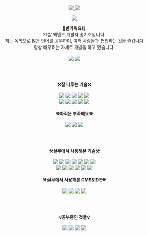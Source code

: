 <!-- 나의 스탯 및 사용 언어 순위 표시 -->
<p align="center"><a href="#">
    <img src="https://github-readme-stats.vercel.app/api?username=skh6075&show_icons=true&include_all_commits=true&line_height=33&count_private=true&theme=nord"/>
    <img src="https://github-readme-stats.vercel.app/api/top-langs?username=skh6075&langs_count=4&count_private=true&theme=nord"/>
</a><br></p>

<!-- 깃허브 활동 기록 표시 -->
<p align="center"><a href="#">
    <img src="http://github-profile-trophy.vercel.app/?username=skh6075&margin-w=28&margin-h=15&theme=nord" />
</a></p>

<p align="center">
    <Strong>👐반가워요!👐</Strong><br>
    21살 백엔드 개발자 송기호입니다.<br>
    저는 독학으로 많은 언어를 공부하며, 여러 사람들과 협업하는 것을 즐깁니다<br>
    항상 배우려는 자세로 개발을 하고 있습니다.<br><br>
  <img src="https://hits.seeyoufarm.com/api/count/incr/badge.svg?url=https%3A%2F%2Fgithub.com%2Fgjbae1212%2Fhit-counter&count_bg=%234ED78E&title_bg=%23000000&icon=codio.svg&icon_color=%23254BC1&title=hits&edge_flat=false)](https://hits.seeyoufarm.com" />
  <img src="https://img.shields.io/badge/Gmail-d14836?style=flat-square&logo=Gmail&logoColor=white&link=mailto:skh6075@gmail.com)](mailto:skh6075@gmail.com" />
</p><br><br>

<p align="center" display="inline-block">
    <Strong>⚒️잘 다루는 기술⚒️</Strong><br><br>
    <img src="https://img.shields.io/badge/-PHP-grey?style=for-the-badge&logo=PHP"> 
    <img src="https://img.shields.io/badge/-JavaScript-grey?style=for-the-badge&logo=javascript"> 
    <img src="https://img.shields.io/badge/-JQuery-grey?style=for-the-badge&logo=jquery">
    <img src="https://img.shields.io/badge/-ajax-grey?style=for-the-badge&logo=ajax">
    <img src="https://img.shields.io/badge/-MySQL-grey?style=for-the-badge&logo=mysql">
    <br>
    <img src="https://img.shields.io/badge/-MariaDB-grey?style=for-the-badge&logo=MariaDB">
    <img src="https://img.shields.io/badge/-Git-grey?style=for-the-badge&logo=git">
    <img src="https://img.shields.io/badge/-GitHub-grey?style=for-the-badge&logo=github">
    <img src="https://img.shields.io/badge/-Linux-grey?style=for-the-badge&logo=Linux">
    <img src="https://img.shields.io/badge/-Ubuntu-grey?style=for-the-badge&logo=Ubuntu">
    <br><br>
    <Strong>⚒️아직은 부족해요⚒️</Strong><br><br>
    <img src="https://img.shields.io/badge/-HTML5-grey?style=for-the-badge&logo=html5"> 
    <img src="https://img.shields.io/badge/-CSS3-grey?style=for-the-badge&logo=css3"> 
    <img src="https://img.shields.io/badge/-Python-grey?style=for-the-badge&logo=Python"> 
</p><br><br>

<p align="center" display="inline-block">
    <Strong>⚒️실무에서 사용해본 기술⚒️</Strong><br><br>
    <img src="https://img.shields.io/badge/-PHP-grey?style=for-the-badge&logo=PHP"> 
    <img src="https://img.shields.io/badge/-HTML5-grey?style=for-the-badge&logo=html5"> 
    <img src="https://img.shields.io/badge/-CSS3-grey?style=for-the-badge&logo=css3"> 
    <img src="https://img.shields.io/badge/-Python-grey?style=for-the-badge&logo=Python"> 
    <img src="https://img.shields.io/badge/-JavaScript-grey?style=for-the-badge&logo=javascript"> 
    <img src="https://img.shields.io/badge/-JQuery-grey?style=for-the-badge&logo=jquery">
    <img src="https://img.shields.io/badge/-ajax-grey?style=for-the-badge&logo=ajax">
    <br>
    <img src="https://img.shields.io/badge/-MySQL-grey?style=for-the-badge&logo=mysql">
    <img src="https://img.shields.io/badge/-MariaDB-grey?style=for-the-badge&logo=MariaDB">
    <img src="https://img.shields.io/badge/-Git-grey?style=for-the-badge&logo=git">
    <img src="https://img.shields.io/badge/-GitHub-grey?style=for-the-badge&logo=github">
    <img src="https://img.shields.io/badge/-Linux-grey?style=for-the-badge&logo=Linux">
    <img src="https://img.shields.io/badge/-Ubuntu-grey?style=for-the-badge&logo=Ubuntu">
    <br><br>
    <Strong>⚒️실무에서 사용해본 CMS&IDE⚒️</Strong><br><br>
    <img src="https://img.shields.io/badge/-wordpress-grey?style=for-the-badge&logo=wordpress">
    <img src="https://img.shields.io/badge/-PHPStorm-grey?style=for-the-badge&logo=PHPStorm">
    <img src="https://img.shields.io/badge/-intellij-grey?style=for-the-badge&logo=intellij">
    <img src="https://img.shields.io/badge/-PyCharm-grey?style=for-the-badge&logo=PyCharm">
</p><br><br>

<p align="center" display="inline-block">
    <Strong>💡공부중인 것들💡</Strong><br><br>
    <img src="https://img.shields.io/badge/-JAVA-grey?style=for-the-badge&logo=JAVA">
    <img src="https://img.shields.io/badge/-kotlin-grey?style=for-the-badge&logo=kotlin">
    <img src="https://img.shields.io/badge/-Spring-grey?style=for-the-badge&logo=Spring">
    <img src="https://img.shields.io/badge/-SpringBoot-grey?style=for-the-badge&logo=SpringBoot">
</p><br><br>
